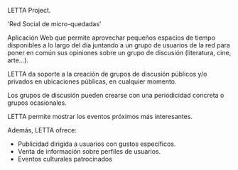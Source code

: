 LETTA Project.

&#39;Red Social de micro-quedadas&#39;

Aplicación Web que permite aprovechar pequeños espacios de tiempo disponibles a lo largo del día juntando a un grupo de usuarios de la red para poner en común sus opiniones sobre un grupo de discusión (literatura, cine, arte…).

LETTA da soporte a la creación de grupos de discusión públicos y/o privados en ubicaciones públicas, en cualquier momento.

Los grupos de discusión pueden crearse con una periodicidad concreta o grupos ocasionales.

LETTA permite mostrar los eventos próximos más interesantes.

Además, LETTA ofrece:

- Publicidad dirigida a usuarios con gustos específicos.
- Venta de información sobre perfiles de usuarios.
- Eventos culturales patrocinados
